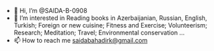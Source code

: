 - 👋 Hi, I’m @SAIDA-B-0908
- 👀 I’m interested in Reading books in Azerbaijanian, Russian, English, Turkish;  Foreign or new cuisine;  Fitness and Exercise;  Volunteerism;  Research;  Meditation;  Travel;  Environmental conservation ...
- 📫 How to reach me saidabahadirk@gmail.com


<!---
SAIDA-B-0908/SAIDA-B-0908 is a ✨ special ✨ repository because its `README.md` (this file) appears on your GitHub profile.
You can click the Preview link to take a look at your changes.
--->
